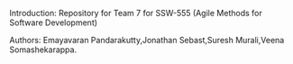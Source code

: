 Introduction:
Repository for Team 7 for SSW-555 (Agile Methods for Software Development) 

Authors:
Emayavaran Pandarakutty,Jonathan Sebast,Suresh Murali,Veena Somashekarappa.
